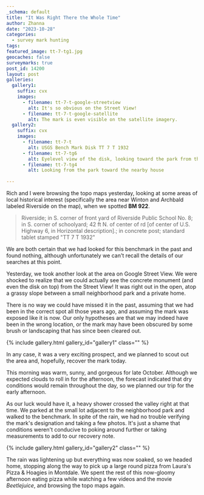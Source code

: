 ```yaml
---
_schema: default
title: "It Was Right There the Whole Time"
author: Zhanna
date: "2023-10-28"
categories: 
  - survey mark hunting
tags:
featured_image: tt-7-tg1.jpg
geocaches: false
surveymarks: true
post_id: 14200
layout: post
galleries:
  gallery1:
    suffix: cvx
    images:
      - filename: tt-7-t-google-streetview
        alt: It's so obvious on the Street View!
      - filename: tt-7-t-google-satellite
        alt: The mark is even visible on the satellite imagery.
  gallery2:
    suffix: cvx
    images:
      - filename: tt-7-t
        alt: USGS Bench Mark Disk TT 7 T 1932
      - filename: tt-7-tg6
        alt: Eyelevel view of the disk, looking toward the park from the road 
      - filename: tt-7-tg4
        alt: Looking from the park toward the nearby house                     
    
---
```


Rich and I were browsing the topo maps yesterday, looking at some areas of local historical interest (specifically the area near Winton and Archbald labeled Riverside on the map), when we spotted **BM 922**. 

> Riverside; in S. corner of front yard of Riverside Public School No. 8; in S. corner of schoolyard; 42 ft N. of center of rd [of center of U.S. Highway 6, in Horizontal description].; in concrete post; standard tablet stamped "TT 7 T 1932"

We are both certain that we had looked for this benchmark in the past and found nothing, although unfortunately we can't recall the details of our searches at this point. 

Yesterday, we took another look at the area on Google Street View. We were shocked to realize that we could actually see the concrete monument (and even the disk on top) from the Street View! It was right out in the open, atop a grassy slope between a small neighborhood park and a private home. 

There is no way we could have missed it in the past, assuming that we had been in the correct spot all those years ago, and assuming the mark was exposed like it is now. Our only hypotheses are that we may indeed have been in the wrong location, or the mark may have been obscured by some brush or landscaping that has since been cleared out. 

{% include gallery.html gallery_id="gallery1" class="" %}

In any case, it was a very exciting prospect, and we planned to scout out the area and, hopefully, recover the mark today.

This morning was warm, sunny, and gorgeous for late October. Although we expected clouds to roll in for the afternoon, the forecast indicated that dry conditions would remain throughout the day, so we planned our trip for the early afternoon. 

As our luck would have it, a heavy shower crossed the valley right at that time. We parked at the small lot adjacent to the neighborhood park and walked to the benchmark. In spite of the rain, we had no trouble verifying the mark's designation and taking a few photos. It's just a shame that conditions weren't conducive to poking around further or taking measurements to add to our recovery note.

{% include gallery.html gallery_id="gallery2" class="" %}

The rain was lightening up but everything was now soaked, so we headed home, stopping along the way to pick up a large round pizza from Laura's Pizza & Hoagies in Montdale. We spent the rest of this now-gloomy afternoon eating pizza while watching a few videos and the movie _Beetlejuice_, and browsing the topo maps again.